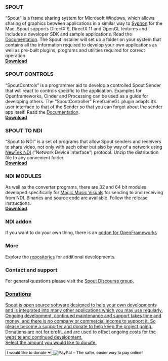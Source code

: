### SPOUT

“Spout” is a frame sharing system for Microsoft Windows, which allows sharing of graphics between applications in a similar way to [Syphon](http://syphon.v002.info/) for the Mac. Spout supports DirectX 9, DirectX 11 and OpenGL textures and includes a developer SDK and sample applications. Read the [Documentation](https://github.com/leadedge/leadedge.github.io/blob/gh-pages/SpoutUserManual.pdf). The Spout installer will set up a folder on your system that contains all the information required to develop your own applications as well as pre-built plugins, programs and utilities required for correct operation.  
**[Download](https://github.com/leadedge/Spout2/releases/download/2.006/Spout_2006_update-3.zip)**  
 

### SPOUT CONTROLS

“SpoutControls” is a programmer aid to develop a controlled Spout Sender that will react to controls specific to the application. Examples for Openframeworks, Cinder and Processing can be used as a guide for developing others. The “SpoutController” FreeframeGL plugin adapts it’s user interface to that of the Sender so that you can forget about the sender app itself. Read the [Documentation](https://github.com/leadedge/SpoutControls/blob/master/SpoutControls.pdf).  
**<a href="https://github.com/leadedge/SpoutControls/releases/" target="_blank"> Download</a>**  

### SPOUT TO NDI

“Spout to NDI” is a set of programs that allow Spout senders and receivers to share video, not only with each other but also by way of a network using <a href="https://www.ndi.tv/" target="_blank">NewTek NDI</a> (“Network Device Interface”) protocol. Unzip the distribution file to any convenient folder.  
**[Download]()**  


### NDI MODULES

As well as the converter programs, there are 32 and 64 bit modules developed specifically for <a href="https://magicmusicvisuals.com" target="_blank">Magic Music Visuals</a> for sending to and receiving from NDI. Binaries and source code are available. Follow the release instructions.  
**[Download](https://github.com/leadedge/MagicNDI/releases)**. 

### NDI addon
If you want to do your own thing, there is an <a href="https://github.com/leadedge/ofxNDI/" target="_blank">addon for OpenFrameworks</a>  

### More  
Explore the <a href="https://github.com/leadedge" target="_blank">repositories</a> for additional developments.

### Contact and support  
For general questions please visit the <a href="https://spout.discourse.group/" target="_blank">Spout Discourse group.  
 
### Donations  
Spout is open source software designed to help your own developments and is integrated into many other applications which you may use regularly. Ongoing development, continued maintenance and support takes time and money, and there is no company or commercial income to support it. So please become a supporter and donate to help keep the project going. Donations are not for profit, and are used to offset ongoing costs for the website and continued development.  
Select the amount you would like to donate.  
<form action="https://www.paypal.com/cgi-bin/webscr" method="post" target="_top"><input name="cmd" type="hidden" value="_s-xclick" />
<input type="hidden" />
<select name="hosted_button_id" size="1">
<option value="ELERGSYMBQ7AY">I would like to donate</option>
<option value="ELERGSYMBQ7AY">$10</option>
<option value="W744NJV85V35L">$20</option>
<option value="CEBT3ZXWYL85C">$30</option>
<option value="8WXVVDDXH2MVS">$50</option>
<option value="FPUTNLLRVU8GS">$100</option>
<option value="D9YW6QCYPYF4C">$150</option>
<option value="K2FVPYE9653BN">$200</option>
<option value="3J48EZ3PX73A8">$250</option>
</select>
<input alt="PayPal – The safer, easier way to pay online!" name="submit" src="https://www.paypalobjects.com/en_AU/i/btn/btn_donate_SM.gif" type="image" />
<img style="display: none !important;" hidden="" src="https://www.paypalobjects.com/en_AU/i/scr/pixel.gif" alt="" width="1" height="1" border="0" /></form>




